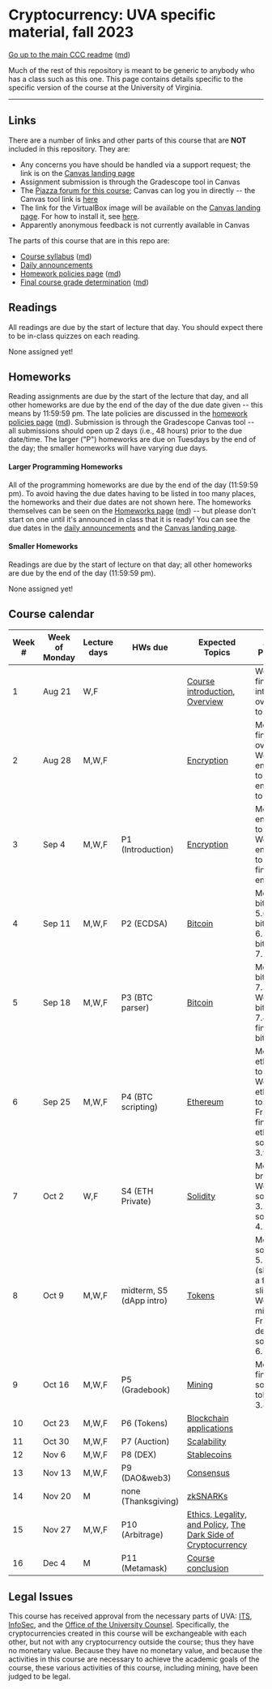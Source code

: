 Cryptocurrency: UVA specific material, fall 2023
==================================================

[Go up to the main CCC readme](../readme.html) ([md](../readme.md))

Much of the rest of this repository is meant to be generic to anybody who has a class such as this one. This page contains details specific to the specific version of the course at the University of Virginia.

------------------------------------------------------------

Links
-----

There are a number of links and other parts of this course that are **NOT** included in this repository.  They are:

- Any concerns you have should be handled via a support request; the link is on the [Canvas landing page][1]
- Assignment submission is through the Gradescope tool in Canvas
- The [Piazza forum for this course](https://piazza.com/class/llkzesh3p545k6); Canvas can log you in directly -- the Canvas tool link is [here](https://canvas.its.virginia.edu/courses/72253/external_tools/21)
- The link for the VirtualBox image will be available on the [Canvas landing page][1].  For how to install it, see  [here](https://uva-cs.github.io/pdr/tutorials/01-intro-unix/virtual-box.html).
- Apparently anonymous feedback is not currently available in Canvas

<!-- no longer available in canvas:

- ~~[Email list archive](...): not a canvas tool~~
- ~~[Anonymous feedback](...): not a canvas tool~~

-->    

The parts of this course that are in this repo are:

- [Course syllabus](syllabus.html) ([md](syllabus.md))
- [Daily announcements](daily-announcements.html#/)
- [Homework policies page](hw-policies.html) ([md](hw-policies.md))
- [Final course grade determination](grades.html) ([md](grades.md))


Readings
--------

<!-- All scholarly articles (such as from the ACM digital library) can be obtained from free from any UVA wireless network.  Some of them you will *NOT* be able to get it for free from your home Internet provider such as Comcast (unless you live in a UVA dorm, of course) without using a UVA VPN.  -->

All readings are due by the start of lecture that day.  You should expect there to be in-class quizzes on each reading.

None assigned yet!

<!--

  - Due Friday, February 17th: HW S3: Read the [Ethereum whitepaper](https://ethereum.org/en/whitepaper/) ([PDF](https://canvas.its.virginia.edu/courses/72253/files?preview=1043863))
      - You can skip (or quickly browse) the first 3 sub-parts of the ‘History’ section (‘Bitcoin’, ‘Mining’, and ‘Merkle Trees’); also skip the ‘references and further reading’ section at the end; what’s left is 32 pages (of large and widely-spaced text) in the PDF to read
      - Be sure you do ***NOT*** read the [outdated PDF](https://ethereum.org/669c9e2e2027310b6b3cdce6e1c52962/Ethereum_Whitepaper_-_Buterin_2014.pdf), which is what a lot of searches for "ethereum whitepaper pdf" will return
- Due Friday, February 3rd: HW S2: Read the [Bitcoin whitepaper](https://bitcoinwhitepaper.co/) ([PDF](https://bitcoinwhitepaper.co/bitcoin.pdf)) (also in Canvas [here](https://canvas.its.virginia.edu/files/981134/download?download_frd=1))

-->

Homeworks
---------

Reading assignments are due by the start of the lecture that day, and all other homeworks are due by the end of the day of the due date given -- this means by 11:59:59 pm.  The late policies are discussed in the [homework policies page](hw-policies.html) ([md](hw-policies.md)).  Submission is through the Gradescope Canvas tool -- all submissions should open up 2 days (i.e., 48 hours) prior to the due date/time.  The larger ("P") homeworks are due on Tuesdays by the end of the day; the smaller homeworks will have varying due days.


#### Larger Programming Homeworks

All of the programming homeworks are due by the end of the day (11:59:59 pm).  To avoid having the due dates having to be listed in too many places, the homeworks and their due dates are not shown here.  The homeworks themselves can be seen on the [Homeworks page](../hws/index.html) ([md](../hws/index.md)) -- but please don't start on one until it's announced in class that it is ready!  You can see the due dates in the [daily announcements](daily-announcements.html#/) and the [Canvas landing page][1].


#### Smaller Homeworks

Readings are due by the start of lecture on that day; all other homeworks are due by the end of the day (11:59:59 pm).

None assigned yet!

<!--

- Due Tue, 3/14, by midnight: [HW S5: dApp Introduction](../hws/dappintro/index.html) ([md](../hws/dappintro/index.md))
- Due Thu, 3/2, by midnight: [HW S4: Connecting to the Private Ethereum Blockchain](../hws/ethprivate/index.html) ([md](../hws/ethprivate/index.md)); see the [Canvas landing page][1] for the necessary information
- Due Friday, February 17th: HW S3: Read the [Ethereum whitepaper](https://ethereum.org/en/whitepaper/) ([PDF](https://canvas.its.virginia.edu/courses/72253/files?preview=1043863))
    - You can skip (or quickly browse) the first 3 sub-parts of the ‘History’ section (‘Bitcoin’, ‘Mining’, and ‘Merkle Trees’); also skip the ‘references and further reading’ section at the end; what’s left is 32 pages (of large and widely-spaced text) in the PDF to read
    - Be sure you do ***NOT*** read the [outdated PDF](https://ethereum.org/669c9e2e2027310b6b3cdce6e1c52962/Ethereum_Whitepaper_-_Buterin_2014.pdf), which is what a lot of searches for "ethereum whitepaper pdf" will return
- Due Friday, February 3rd: HW S2: Read the [Bitcoin whitepaper](https://bitcoinwhitepaper.co/) ([PDF](https://bitcoinwhitepaper.co/bitcoin.pdf)) (also in Canvas [here](https://canvas.its.virginia.edu/courses/72253/files?preview=981134))
- Due Tuesday, January 24th: HW S1: fill out the Google survey (link on the [Canvas landing page][1]) by the end of the day on Tuesday, Jan 24th

-->


Course calendar
---------------

| Week # | Week of Monday | Lecture days | HWs due | Expected Topics | Actual Progress |
|----|----|----|----|----|----|
| 1  | Aug 21 | W,F   |                     | [Course introduction](../slides/introduction.html#/), [Overview](../slides/overview.html#/) | Wed: finished intro; Fri: overview to 5.2 |
| 2  | Aug 28 | M,W,F |  | [Encryption](../slides/encryption.html#/) | Mon: finished overview; Wed: encryption to 4.7; Fri: encryption to 6.6 |
| 3  | Sep 4  | M,W,F | P1 (Introduction)   | [Encryption](../slides/encryption.html#/) | Mon: encryption to 6.24; Wed: encryption to 8.4; Fri: finished encryption |
| 4  | Sep 11 | M,W,F | P2 (ECDSA)          | [Bitcoin](../slides/bitcoin.html#/) | Mon: bitcoin to 5.6; Wed: bitcoin to 6.10; Fri: bitcoin to 7.17 |
| 5  | Sep 18 | M,W,F | P3 (BTC parser)     | [Bitcoin](../slides/bitcoin.html#/) | Mon: bitcoin to 7.30; Wed: bitcoin to 7.44; Fri: finished bitcoin |
| 6  | Sep 25 | M,W,F | P4 (BTC scripting)  | [Ethereum](../slides/ethereum.html#/) | Mon: ethereum to 3.18; Wed: ethereum to 3.30; Fri: finished ethereum, solidity to 3.9 |
| 7  | Oct 2  | W,F   | S4 (ETH Private)    | [Solidity](../slides/solidity.html#/) | Mon: fall break; Wed: solidity to 3.28; Fri: solidity to 4.21 |
| 8  | Oct 9  | M,W,F | midterm, S5 (dApp intro) | [Tokens](../slides/tokens.html#/) | Mon: solidity to 5.5 (skipping a few slides); Wed: midterm; Fri: Debts demo and solidity to 6.19 |
| 9  | Oct 16 | M,W,F | P5 (Gradebook)      | [Mining](../slides/mining.html#/) | Mon: finished solidity, tokens to 3.8 |
| 10 | Oct 23 | M,W,F | P6 (Tokens)         | [Blockchain applications](../slides/applications.html#/) |  |
| 11 | Oct 30 | M,W,F | P7 (Auction)        | [Scalability](../slides/scalability.html#/) |  |
| 12 | Nov 6  | M,W,F | P8 (DEX)            | [Stablecoins](../slides/stablecoins.html#/) |  |
| 13 | Nov 13 | M,W,F | P9 (DAO&web3)       | [Consensus](../slides/consensus.html#/) |  |
| 14 | Nov 20 | M     | none (Thanksgiving) | [zkSNARKs](../slides/zksnarks.html#/) |  |
| 15 | Nov 27 | M,W,F | P10 (Arbitrage)     | [Ethics, Legality, and Policy](../slides/ethics-legal-policy.html#/), [The Dark Side of Cryptocurrency](../slides/darkside.html#/)  |  |
| 16 | Dec 4  | M     | P11 (Metamask)      | [Course conclusion](../slides/conclusion.html#/) |  |


## Legal Issues

This course has received approval from the necessary parts of UVA: [ITS](https://virginia.service-now.com/its/), [InfoSec](https://security.virginia.edu/), and the [Office of the University Counsel](https://universitycounsel.virginia.edu/).  Specifically, the cryptocurrencies created in this course will be exchangeable with each other, but not with any cryptocurrency outside the course; thus they have no monetary value.  Because they have no monetary value, and because the activities in this course are necessary to achieve the academic goals of the course, these various activities of this course, including mining, have been judged to be legal.


[1]: https://canvas.its.virginia.edu/courses/72253
